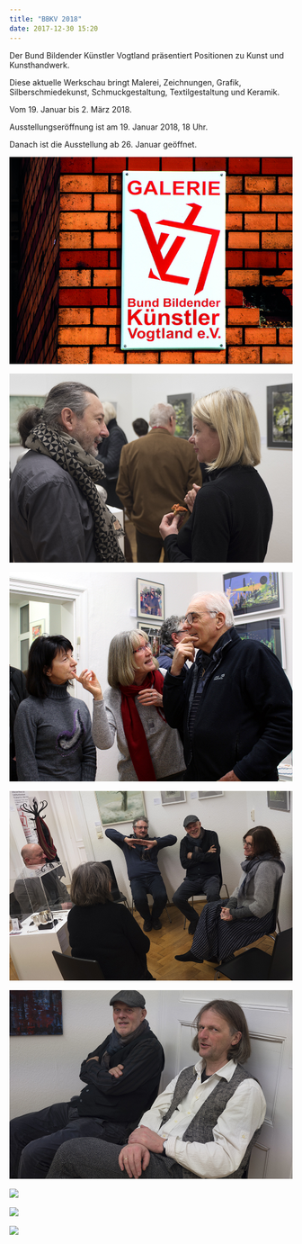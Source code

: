 ```yaml
---
title: "BBKV 2018"
date: 2017-12-30 15:20
---
```


Der Bund Bildender Künstler Vogtland präsentiert Positionen zu Kunst und Kunsthandwerk.

Diese aktuelle Werkschau bringt Malerei, Zeichnungen, Grafik, Silberschmiedekunst, Schmuckgestaltung, Textilgestaltung und Keramik.

Vom 19. Januar bis 2. März 2018.

Ausstellungseröffnung ist am 19. Januar 2018, 18 Uhr.

Danach ist die Ausstellung ab 26. Januar geöffnet.

![](/img/bbkv-2018/bbkv-ausstellung-2018.jpg)

![](/img/bbkv-2018/bbkv-2018-1.jpg)

![](/img/bbkv-2018/bbkv-2018-2.jpg)

![](/img/bbkv-2018/bbkv-2018-3.jpg)

![](/img/bbkv-2018/bbkv-2018-4.jpg)

![](/img/bbkv-2018/bbkv-2018-5.jpg)

![](/img/bbkv-2018/bbkv-2018-6.jpg)

![](/img/bbkv-2018/bbkv-2018-7.jpg)
